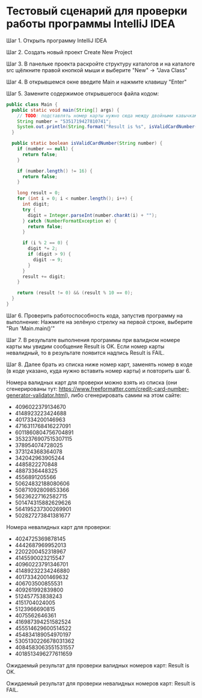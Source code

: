 # Тестовый сценарий для проверки работы программы IntelliJ IDEA

Шаг 1. Открыть программу IntelliJ IDEA

Шаг 2. Создать новый проект Create New Project

Шаг 3. В панельке проекта раскройте структуру каталогов и на каталоге src щёлкните правой кнопкой мыши и выберите "New" -> "Java Class"

Шаг 4. В открывшемся окне введите Main и нажмите клавишу "Enter"

Шаг 5. Замените содержимое открывшегося файла кодом:
```java
public class Main {
  public static void main(String[] args) {
    // TODO: подставлять номер карты нужно сюда между двойными кавычками, без пробелов
    String number = "5351719427810741";
    System.out.println(String.format("Result is %s", isValidCardNumber(number) ? "OK" : "FAIL"));
  }

  public static boolean isValidCardNumber(String number) {
    if (number == null) {
      return false;
    }

    if (number.length() != 16) {
      return false;
    }

    long result = 0;
    for (int i = 0; i < number.length(); i++) {
      int digit;
      try {
        digit = Integer.parseInt(number.charAt(i) + "");
      } catch (NumberFormatException e) {
        return false;
      }

      if (i % 2 == 0) {
        digit *= 2;
        if (digit > 9) {
          digit -= 9;
        }
      }
      result += digit;
    }

    return (result != 0) && (result % 10 == 0);
  }
}
```

Шаг 6. Проверить работоспособность кода, запустив программу на выполнение: Нажмите на зелёную стрелку на первой строке, выберите "Run 'Main.main()'"

Шаг 7. В результате выполнения программы при валидном номере карты мы увидим сообщение Result is OK. Если номер карты невалидный, то в результате появится надпись Result is FAIL.

Шаг 8. Далее брать из списка ниже номер карт, заменять номер в коде (в коде указано, куда нужно вставить номер карты) и повторить шаг 6.

Номера валидных карт для проверки можно взять из списка (они сгенерированы тут: https://www.freeformatter.com/credit-card-number-generator-validator.html), либо сгенерировать самим на этом сайте:

* 4096022379134670
* 4148923223424688
* 4017334200146963
* 4716311768416227091
* 6011860804756704891
* 3532376907515307115
* 378954074728025
* 373124368364078
* 342042963905244
* 4485822270848
* 4887336448325
* 4556891205566
* 50624832188080606
* 50871092809853366
* 56236227162582715
* 501474315882629626
* 564195237300269901
* 502827273841381677

Номера невалидных карт для проверки:
* 4024725369878145
* 4442687969952013
* 2202200452318967
* 4145590023215547
* 40960223791346701
* 41489232234246880
* 40173342001469632
* 406703500855531
* 409261992839800
* 512457753838243
* 4151704024005
* 5123966690815
* 4075562646361
* 416987394251582524
* 455514629600514522
* 454834189054970197
* 5305130226678031362
* 4084583063551531557
* 4018513496277611659

Ожидаемый результат для проверки валидных номеров карт: Result is OK.

Ожидаемый результат для проверки невалидных номеров карт: Result is FAIL.
